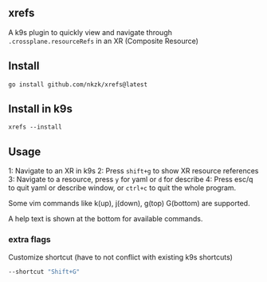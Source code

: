 ## xrefs

A k9s plugin to quickly view and navigate through `.crossplane.resourceRefs` in an XR (Composite Resource)

## Install

`go install github.com/nkzk/xrefs@latest`

## Install in k9s

`xrefs --install`

## Usage

1: Navigate to an XR in k9s
2: Press `shift+g` to show XR resource references
3: Navigate to a resource, press `y` for yaml or `d` for describe
4: Press esc/q to quit yaml or describe window, or `ctrl+c` to quit the whole program.

Some vim commands like k(up), j(down), g(top) G(bottom) are supported.

A help text is shown at the bottom for available commands.

### extra flags

Customize shortcut (have to not conflict with existing k9s shortcuts)

```sh
--shortcut "Shift+G"
```
